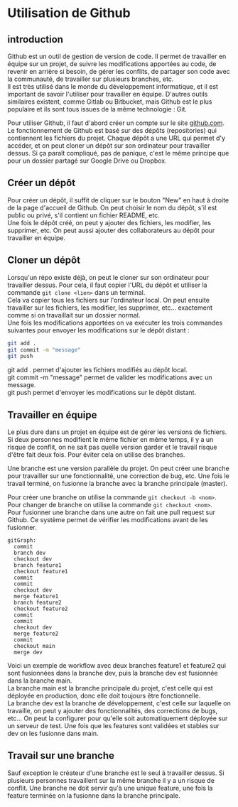# Utilisation de Github

## introduction

Github est un outil de gestion de version de code. Il permet de travailler en équipe sur un projet, de suivre les modifications apportées au code, de revenir en arrière si besoin, de gérer les conflits, de partager son code avec la communauté, de travailler sur plusieurs branches, etc.  
Il est très utilisé dans le monde du développement informatique, et il est important de savoir l'utiliser pour travailler en équipe. D'autres outils similaires existent, comme Gitlab ou Bitbucket, mais Github est le plus populaire et ils sont tous issues de la même technologie : Git.

Pour utiliser Github, il faut d'abord créer un compte sur le site [github.com](https://github.com). Le fonctionnement de Github est basé sur des dépôts (repositories) qui contiennent les fichiers du projet. Chaque dépôt a une URL qui permet d'y accéder, et on peut cloner un dépôt sur son ordinateur pour travailler dessus. Si ça paraît compliqué, pas de panique, c'est le même principe que pour un dossier partagé sur Google Drive ou Dropbox.

## Créer un dépôt

Pour créer un dépôt, il suffit de cliquer sur le bouton "New" en haut à droite de la page d'accueil de Github. On peut choisir le nom du dépôt, s'il est public ou privé, s'il contient un fichier README, etc.  
Une fois le dépôt créé, on peut y ajouter des fichiers, les modifier, les supprimer, etc. On peut aussi ajouter des collaborateurs au dépôt pour travailler en équipe.

## Cloner un dépôt

Lorsqu'un répo existe déjà, on peut le cloner sur son ordinateur pour travailler dessus. Pour cela, il faut copier l'URL du dépôt et utiliser la commande `git clone <lien>` dans un terminal.  
Cela va copier tous les fichiers sur l'ordinateur local. On peut ensuite travailler sur les fichiers, les modifier, les supprimer, etc... exactement comme si on travaillait sur un dossier normal.  
Une fois les modifications apportées on va exécuter les trois commandes suivantes pour envoyer les modifications sur le dépôt distant :

```bash
git add .
git commit -m "message"
git push
```
git add . permet d'ajouter les fichiers modifiés au dépôt local.  
git commit -m "message" permet de valider les modifications avec un message.  
git push permet d'envoyer les modifications sur le dépôt distant.

## Travailler en équipe

Le plus dure dans un projet en équipe est de gérer les versions de fichiers. Si deux personnes modifient le même fichier en même temps, il y a un risque de conflit, on ne sait pas quelle version garder et le travail risque d'être fait deux fois. Pour éviter cela on utilise des branches.

Une branche est une version parallèle du projet. On peut créer une branche pour travailler sur une fonctionnalité, une correction de bug, etc. Une fois le travail terminé, on fusionne la branche avec la branche principale (master).

Pour créer une branche on utilise la commande `git checkout -b <nom>`.  
Pour changer de branche on utilise la commande `git checkout <nom>`.  
Pour fusionner une branche dans une autre on fait une pull request sur Github. Ce système permet de vérifier les modifications avant de les fusionner.

```mermaid
gitGraph:
  commit
  branch dev
  checkout dev
  branch feature1
  checkout feature1
  commit
  commit
  checkout dev
  merge feature1
  branch feature2
  checkout feature2
  commit
  commit
  checkout dev
  merge feature2
  commit
  checkout main
  merge dev
```

Voici un exemple de workflow avec deux branches feature1 et feature2 qui sont fusionnées dans la branche dev, puis la branche dev est fusionnée dans la branche main.  
La branche main est la branche principale du projet, c'est celle qui est déployée en production, donc elle doit toujours être fonctionnelle.  
La branche dev est la branche de développement, c'est celle sur laquelle on travaille, on peut y ajouter des fonctionnalités, des corrections de bugs, etc... On peut la configurer pour qu'elle soit automatiquement déployée sur un serveur de test. Une fois que les features sont validées et stables sur dev on les fusionne dans main.

## Travail sur une branche

Sauf exception le créateur d'une branche est le seul à travailler dessus. Si plusieurs personnes travaillent sur la même branche il y a un risque de conflit. Une branche ne doit servir qu'à une unique feature, une fois la feature terminée on la fusionne dans la branche principale.
